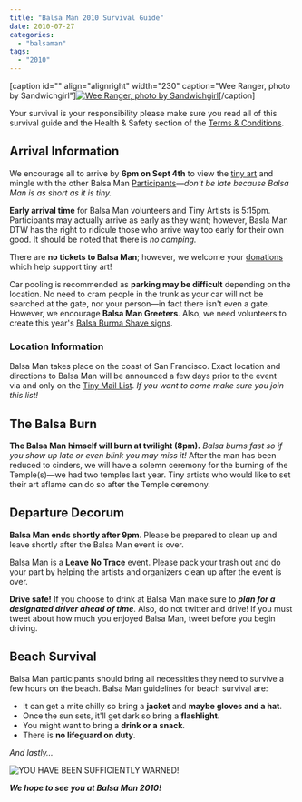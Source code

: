```yaml
---
title: "Balsa Man 2010 Survival Guide"
date: 2010-07-27
categories: 
  - "balsaman"
tags: 
  - "2010"
---
```


\[caption id="" align="alignright" width="230" caption="Wee Ranger, photo by Sandwichgirl"\][![Wee Ranger, photo by Sandwichgirl](/images/3892249410_bfdba8c8b3_z.jpg "Wee Ranger, photo by Sandwichgirl")](https://www.flickr.com/photos/sandwichgirl/3892249410/in/pool-1215242@N23/)\[/caption\]

Your survival is your responsibility please make sure you read all of this survival guide and the Health & Safety section of the [Terms & Conditions](https://balsaman.org/terms-conditions/).

## Arrival Information

We encourage all to arrive by **6pm on Sept 4th** to view the [tiny art](https://balsaman.org/tiny-art-grants/) and mingle with the other Balsa Man [Participants](https://balsaman.org/participate/)—_don't be late because Balsa Man is as short as it is tiny._

**Early arrival time** for Balsa Man volunteers and Tiny Artists is 5:15pm. Participants may actually arrive as early as they want; however, Basla Man DTW has the right to ridicule those who arrive way too early for their own good. It should be noted that there is _no camping._

There are **no tickets to Balsa Man**; however, we welcome your [donations](https://balsaman.org/donate/) which help support tiny art!

Car pooling is recommended as **parking may be difficult** depending on the location. No need to cram people in the trunk as your car will not be searched at the gate, nor your person—in fact there isn't even a gate. However, we encourage **Balsa Man Greeters**. Also, we need volunteers to create this year's [Balsa Burma Shave signs](https://www.flickr.com/photos/jhrphotos/2814562813/).

### Location Information

Balsa Man takes place on the coast of San Francisco. Exact location and directions to Balsa Man will be announced a few days prior to the event via and only on the [Tiny Mail List](https://balsaman.org/tiny-mail-list/). _If you want to come make sure you join this list!_

## The Balsa Burn

**The Balsa Man himself will burn at twilight (8pm).** _Balsa burns fast so if you show up late or even blink you may miss it!_ After the man has been reduced to cinders, we will have a solemn ceremony for the burning of the Temple(s)—we had two temples last year. Tiny artists who would like to set their art aflame can do so after the Temple ceremony.

## Departure Decorum

**Balsa Man ends shortly after 9pm**. Please be prepared to clean up and leave shortly after the Balsa Man event is over.

Balsa Man is a **Leave No Trace** event. Please pack your trash out and do your part by helping the artists and organizers clean up after the event is over.

**Drive safe!** If you choose to drink at Balsa Man make sure to **_plan for a designated driver ahead of time_**. Also, do not twitter and drive! If you must tweet about how much you enjoyed Balsa Man, tweet before you begin driving.

## Beach Survival

Balsa Man participants should bring all necessities they need to survive a few hours on the beach. Balsa Man guidelines for beach survival are:

- It can get a mite chilly so bring a **jacket** and **maybe gloves and a hat**.
- Once the sun sets, it'll get dark so bring a **flashlight**.
- You might want to bring a **drink or a snack**.
- There is **no lifeguard on duty**.

_And lastly…_

![YOU HAVE BEEN SUFFICIENTLY WARNED!](/images/tamil-sign.png "YOU HAVE BEEN SUFFICIENTLY WARNED!")

**_We hope to see you at Balsa Man 2010!_**
